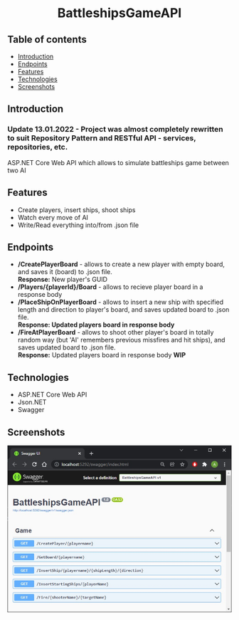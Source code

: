<h1 align="center">
 BattleshipsGameAPI
</h1>

## Table of contents
* [Introduction](#introduction)
* [Endpoints](#Endpoints)
* [Features](#Features)
* [Technologies](#technologies)
* [Screenshots](#screenshots)

## Introduction
<h3>Update 13.01.2022 - Project was almost completely rewritten to suit Repository Pattern and RESTful API - services, repositories, etc.</h3>
ASP.NET Core Web API which allows to simulate battleships game between two AI

## Features
* Create players, insert ships, shoot ships
* Watch every move of AI
* Write/Read everything into/from .json file

## Endpoints
* <b>/CreatePlayerBoard</b> - allows to create a new player with empty board, and saves it (board) to .json file. <br> <b>Response:</b> New player's GUID
* <b>/Players/{playerId}/Board</b> - allows to recieve player board in a response body
* <b>/PlaceShipOnPlayerBoard</b> - allows to insert a new ship with specified length and direction to player's board, and saves updated board to .json file. <br><b> Response: Updated players board in response body</b>
* <b>/FireAtPlayerBoard</b> - allows to shoot other player's board in totally random way (but 'AI' remembers previous missfires and hit ships), and saves updated board to .json file. <br> <b>Response:</b> Updated players board in response body <b>WIP</b>

## Technologies
* ASP.NET Core Web API
* Json.NET
* Swagger

## Screenshots
<p align="center">
 <img src="./battleshipsapi.jpg" alt="Screenshot from Swagger with BattleshipsGameAPI"/>
</p>
